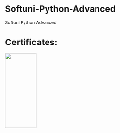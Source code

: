 # Softuni-Python-Advanced
Softuni Python Advanced
# Certificates:

<img align = "center" width = "45%" height = "25%" src="https://github.com/TsvetanG2/Softuni-Python-Advanced/assets/106432651/927800ca-8a73-41c1-9bec-420895e1a757">
